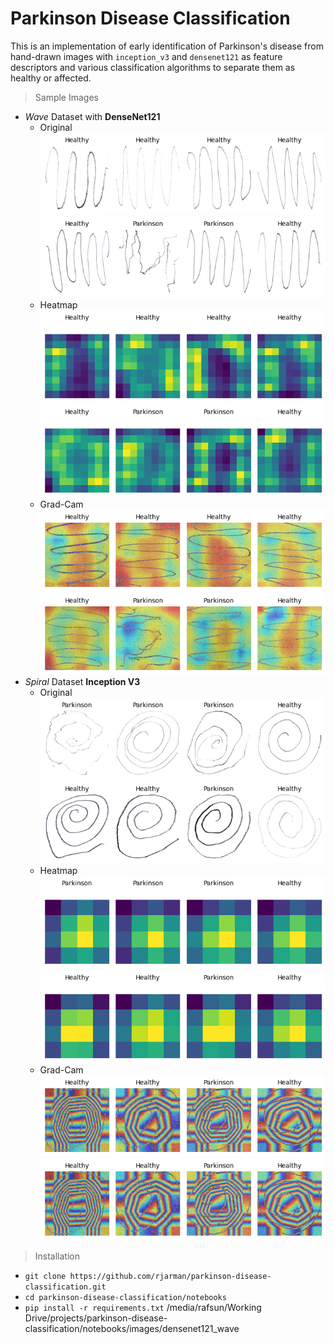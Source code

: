 # Parkinson Disease Classification

This is an implementation of early identification of Parkinson's disease from hand-drawn images with `inception_v3` and `densenet121` as feature descriptors and various classification algorithms to separate them as healthy or affected.

> Sample Images

- _Wave_ Dataset with **DenseNet121**
  - Original
    ![Original Wave Images(Train)](<notebooks/images/densenet121_wave/sample_of_original_img(train).png> 'Original Wave Images(Train)')
    ![Original Wave Images(Test)](<notebooks/images/densenet121_wave/sample_of_original_img(test).png> 'Original Wave Images(Test)')
  - Heatmap
    ![Heatmap Wave Images(Train)](<notebooks/images/densenet121_wave/sample_of_heatmap_img(train).png> 'Heatmap Wave Images(Train)')
    ![Heatmap Wave Images(Test)](<notebooks/images/densenet121_wave/sample_of_heatmap_img(test).png> 'Heatmap Wave Images(Test)')
  - Grad-Cam
    ![Heatmap Wave Images(Train)](<notebooks/images/densenet121_wave/sample_of_gradcam_img(train).png> 'Heatmap Wave Images(Train)')
    ![Heatmap Wave Images(Test)](<notebooks/images/densenet121_wave/sample_of_gradcam_img(test).png> 'Heatmap Wave Images(Test)')
- _Spiral_ Dataset **Inception V3**
  - Original
    ![Original Wave Images(Train)](<notebooks/images/inception_v3_spiral/sample_of_original_img(train).png> 'Original Spiral Images(Train)')
    ![Original Wave Images(Test)](<notebooks/images/inception_v3_spiral/sample_of_original_img(test).png> 'Original Spiral Images(Test)')
  - Heatmap
    ![Heatmap Wave Images(Train)](<notebooks/images/inception_v3_spiral/sample_of_heatmap_img(train).png> 'Heatmap Spiral Images(Train)')
    ![Heatmap Wave Images(Test)](<notebooks/images/inception_v3_spiral/sample_of_heatmap_img(test).png> 'Heatmap Spiral Images(Test)')
  - Grad-Cam
    ![Heatmap Wave Images(Train)](<notebooks/images/inception_v3_spiral/sample_of_gradcam_img(test).png> 'Heatmap Spiral Images(Train)')
    ![Heatmap Wave Images(Test)](<notebooks/images/inception_v3_spiral/sample_of_gradcam_img(test).png> 'Heatmap Spiral Images(Test)')

> Installation

- `git clone https://github.com/rjarman/parkinson-disease-classification.git`
- `cd parkinson-disease-classification/notebooks`
- `pip install -r requirements.txt`
  /media/rafsun/Working Drive/projects/parkinson-disease-classification/notebooks/images/densenet121_wave
